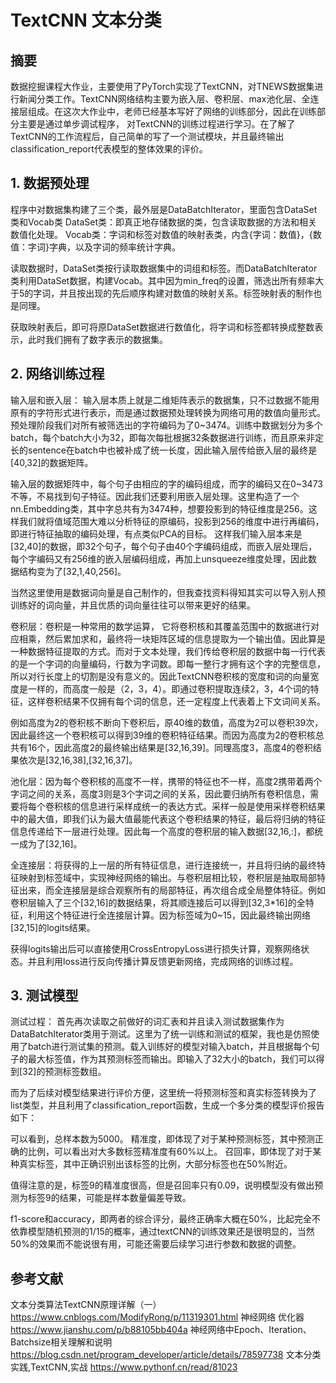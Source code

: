 # TextCNN 文本分类

## 摘要
数据挖掘课程大作业，主要使用了PyTorch实现了TextCNN，对TNEWS数据集进行新闻分类工作。TextCNN网络结构主要为嵌入层、卷积层、max池化层、全连接层组成。在这次大作业中，老师已经基本写好了网络的训练部分，因此在训练部分主要是通过单步调试程序， 对TextCNN的训练过程进行学习。在了解了TextCNN的工作流程后，自己简单的写了一个测试模块，并且最终输出classification_report代表模型的整体效果的评价。


## 1. 数据预处理
程序中对数据集构建了三个类，最外层是DataBatchIterator，里面包含DataSet类和Vocab类
DataSet类：即真正地存储数据的类，包含读取数据的方法和相关数值化处理。
Vocab类：字词和标签对数值的映射表类，内含{字词：数值}，{数值：字词}字典，以及字词的频率统计字典。

读取数据时，DataSet类按行读取数据集中的词组和标签。而DataBatchIterator类利用DataSet数据，构建Vocab。其中因为min_freq的设置，筛选出所有频率大于5的字词，并且按出现的先后顺序构建对数值的映射关系。标签映射表的制作也是同理。

获取映射表后，即可将原DataSet数据进行数值化，将字词和标签都转换成整数表示，此时我们拥有了数字表示的数据集。

## 2. 网络训练过程


输入层和嵌入层：
输入层本质上就是二维矩阵表示的数据集，只不过数据不能用原有的字符形式进行表示，而是通过数据预处理转换为网络可用的数值向量形式。预处理阶段我们对所有被筛选出的字符编码为了0~3474。训练中数据划分为多个batch，每个batch大小为32，即每次每批根据32条数据进行训练，而且原来非定长的sentence在batch中也被补成了统一长度，因此输入层传给嵌入层的最终是[40,32]的数据矩阵。

输入层的数据矩阵中，每个句子由相应的字的编码组成，而字的编码又在0~3473不等，不易找到句子特征。因此我们还要利用嵌入层处理。这里构造了一个nn.Embedding类，其中字总共有为3474种，想要投影到的特征维度是256。这样我们就将值域范围大难以分析特征的原编码，投影到256的维度中进行再编码，即进行特征抽取的编码处理，有点类似PCA的目标。
这样我们输入层本来是[32,40]的数据，即32个句子，每个句子由40个字编码组成，而嵌入层处理后，每个字编码又有256维的嵌入层编码组成，再加上unsqueeze维度处理，因此数据结构变为了[32,1,40,256]。

当然这里使用是数据词向量是自己制作的，但我查找资料得知其实可以导入别人预训练好的词向量，并且优质的词向量往往可以带来更好的结果。


卷积层：卷积是一种常用的数学运算， 它将卷积核和其覆盖范围中的数据进行对应相乘，然后累加求和，最终将一块矩阵区域的信息提取为一个输出值。因此算是一种数据特征提取的方式。而对于文本处理，我们传给卷积层的数据中每一行代表的是一个字词的向量编码，行数为字词数。即每一整行才拥有这个字的完整信息，所以对行长度上的切割是没有意义的。因此TextCNN卷积核的宽度和词的向量宽度是一样的，而高度一般是（2，3，4）。即通过卷积提取连续2，3，4个词的特征，这样卷积结果不仅拥有每个词的信息，还一定程度上代表着上下文词间关系。

例如高度为2的卷积核不断向下卷积后，原40维的数值，高度为2可以卷积39次，因此最终这一个卷积核可以得到39维的卷积特征结果。而因为高度为2的卷积核总共有16个，因此高度2的最终输出结果是[32,16,39]。同理高度3，高度4的卷积结果依次是[32,16,38],[32,16,37]。



池化层：因为每个卷积核的高度不一样，携带的特征也不一样，高度2携带着两个字词之间的关系，高度3则是3个字词之间的关系，因此要归纳所有卷积信息，需要将每个卷积核的信息进行采样成统一的表达方式。采样一般是使用采样卷积结果中的最大值，即我们认为最大值最能代表这个卷积结果的特征，最后将归纳的特征信息传递给下一层进行处理。因此每一个高度的卷积层的输入数据[32,16,:]，都统一成为了[32,16]。


全连接层：将获得的上一层的所有特征信息，进行连接统一，并且将归纳的最终特征映射到标签域中，实现神经网络的输出。与卷积层相比较，卷积层是抽取局部特征出来，而全连接层是综合观察所有的局部特征，再次组合成全局整体特征。例如卷积层输入了三个[32,16]的数据结果，将其顺连接后可以得到[32,3*16]的全特征，利用这个特征进行全连接层计算。因为标签域为0~15，因此最终输出网络[32,15]的logits结果。

获得logits输出后可以直接使用CrossEntropyLoss进行损失计算，观察网络状态。并且利用loss进行反向传播计算反馈更新网络，完成网络的训练过程。

## 3. 测试模型
测试过程：
首先再次读取之前做好的词汇表和并且读入测试数据集作为DataBatchIterator类用于测试。这里为了统一训练和测试的框架，我也是仿照使用了batch进行测试集的预测。载入训练好的模型对输入batch，并且根据每个句子的最大标签值，作为其预测标签而输出。即输入了32大小的batch，我们可以得到[32]的预测标签数组。

而为了后续对模型结果进行评价方便，这里统一将预测标签和真实标签转换为了list类型，并且利用了classification_report函数，生成一个多分类的模型评价报告如下：


可以看到，总样本数为5000。
精准度，即体现了对于某种预测标签，其中预测正确的比例，可以看出对大多数标签精准度有60%以上。
召回率，即体现了对于某种真实标签，其中正确识别出该标签的比例，大部分标签也在50%附近。

值得注意的是，标签9的精准度很高，但是召回率只有0.09，说明模型没有做出预测为标签9的结果，可能是样本数量偏差导致。

f1-score和accuracy，即两者的综合评分，最终正确率大概在50%，比起完全不依靠模型随机预测的1/15的概率，通过textCNN的训练效果还是很明显的，当然50%的效果而不能说很有用，可能还需要后续学习进行参数和数据的调整。


## 参考文献
文本分类算法TextCNN原理详解（一） https://www.cnblogs.com/ModifyRong/p/11319301.html
神经网络 优化器 https://www.jianshu.com/p/b88105bb404a
神经网络中Epoch、Iteration、Batchsize相关理解和说明 https://blog.csdn.net/program_developer/article/details/78597738
文本分类实践,TextCNN,实战 https://www.pythonf.cn/read/81023